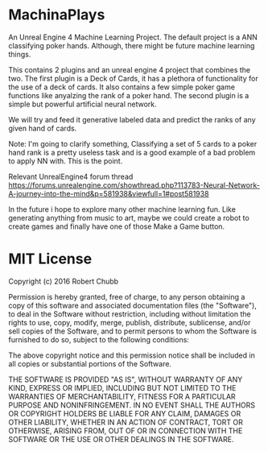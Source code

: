 # MachinaPlays
An Unreal Engine 4 Machine Learning Project. The default project is a ANN classifying poker hands. Although, there might be future machine learning things.

This contains 2 plugins and an unreal engine 4 project that combines the two. The first plugin is a Deck of Cards, it has a plethora of functionality for the use of a deck of cards. It also contains a few simple poker game functions like anyalzing the rank of a poker hand. The second plugin is a simple but powerful artificial neural network.

We will try and feed it generative labeled data and predict the ranks of any given hand of cards.

Note: I'm going to clarify something, Classifying a set of 5 cards to a poker hand rank is a pretty useless task and is a good example of a bad problem to apply NN with. This is the point.

Relevant UnrealEngine4 forum thread
https://forums.unrealengine.com/showthread.php?113783-Neural-Network-A-journey-into-the-mind&p=581938&viewfull=1#post581938

In the future i hope to explore many other machine learning fun. Like generating anything from music to art, maybe we could create a robot to create games and finally have one of those Make a Game button.

# MIT License
Copyright (c) 2016 Robert Chubb

Permission is hereby granted, free of charge, to any person obtaining a copy
of this software and associated documentation files (the "Software"), to deal
in the Software without restriction, including without limitation the rights
to use, copy, modify, merge, publish, distribute, sublicense, and/or sell
copies of the Software, and to permit persons to whom the Software is
furnished to do so, subject to the following conditions:

The above copyright notice and this permission notice shall be included in all
copies or substantial portions of the Software.

THE SOFTWARE IS PROVIDED "AS IS", WITHOUT WARRANTY OF ANY KIND, EXPRESS OR
IMPLIED, INCLUDING BUT NOT LIMITED TO THE WARRANTIES OF MERCHANTABILITY,
FITNESS FOR A PARTICULAR PURPOSE AND NONINFRINGEMENT. IN NO EVENT SHALL THE
AUTHORS OR COPYRIGHT HOLDERS BE LIABLE FOR ANY CLAIM, DAMAGES OR OTHER
LIABILITY, WHETHER IN AN ACTION OF CONTRACT, TORT OR OTHERWISE, ARISING FROM,
OUT OF OR IN CONNECTION WITH THE SOFTWARE OR THE USE OR OTHER DEALINGS IN THE
SOFTWARE.
